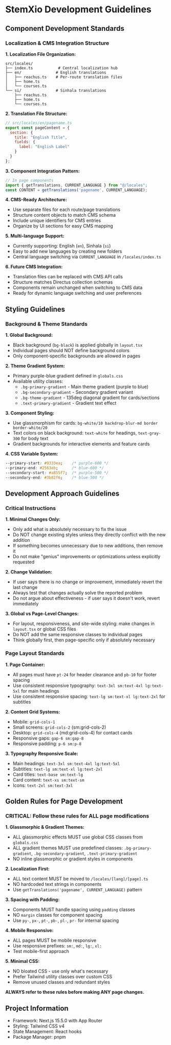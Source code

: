 # StemXio Development Guidelines

## Component Development Standards

### Localization & CMS Integration Structure

**1. Localization File Organization:**
```
src/locales/
├── index.ts           # Central localization hub
├── en/               # English translations
│   ├── reachus.ts    # Per-route translation files
│   ├── home.ts
│   └── courses.ts
└── si/               # Sinhala translations
    ├── reachus.ts
    ├── home.ts
    └── courses.ts
```

**2. Translation File Structure:**
```javascript
// src/locales/en/pagename.ts
export const pageContent = {
  section: {
    title: "English Title",
    fields: {
      label: "English Label"
    }
  }
};
```

**3. Component Integration Pattern:**
```javascript
// In page components
import { getTranslations, CURRENT_LANGUAGE } from "@/locales";
const CONTENT = getTranslations('pagename', CURRENT_LANGUAGE);
```

**4. CMS-Ready Architecture:**
- Use separate files for each route/page translations
- Structure content objects to match CMS schema
- Include unique identifiers for CMS entries
- Organize by UI sections for easy CMS mapping

**5. Multi-language Support:**
- Currently supporting: English (`en`), Sinhala (`si`)
- Easy to add new languages by creating new folders
- Central language switching via `CURRENT_LANGUAGE` in `/locales/index.ts`

**6. Future CMS Integration:**
- Translation files can be replaced with CMS API calls
- Structure matches Directus collection schemas
- Components remain unchanged when switching to CMS data
- Ready for dynamic language switching and user preferences

## Styling Guidelines

### Background & Theme Standards

**1. Global Background:**
- Black background (`bg-black`) is applied globally in `layout.tsx`
- Individual pages should NOT define background colors
- Only component-specific backgrounds are allowed in pages

**2. Theme Gradient System:**
- Primary purple-blue gradient defined in `globals.css`
- Available utility classes:
  - `.bg-primary-gradient` - Main theme gradient (purple to blue)
  - `.bg-secondary-gradient` - Secondary gradient variant
  - `.bg-theme-gradient` - 135deg diagonal gradient for cards/sections
  - `.text-primary-gradient` - Gradient text effect

**3. Component Styling:**
- Use glassmorphism for cards: `bg-white/10 backdrop-blur-md border border-white/20`
- Text colors on black background: `text-white` for headings, `text-gray-300` for body text
- Gradient backgrounds for interactive elements and feature cards

**4. CSS Variable System:**
```css
--primary-start: #9333ea;    /* purple-600 */
--primary-end: #2563eb;      /* blue-600 */
--secondary-start: #a855f7;  /* purple-500 */
--secondary-end: #3b82f6;    /* blue-500 */
```

## Development Approach Guidelines

### Critical Instructions
**1. Minimal Changes Only:**
- Only add what is absolutely necessary to fix the issue
- Do NOT change existing styles unless they directly conflict with the new addition
- If something becomes unnecessary due to new additions, then remove it
- Do not make "genius" improvements or optimizations unless explicitly requested

**2. Change Validation:**
- If user says there is no change or improvement, immediately revert the last change
- Always test that changes actually solve the reported problem
- Do not argue about effectiveness - if user says it doesn't work, revert immediately

**3. Global vs Page-Level Changes:**
- For layout, responsiveness, and site-wide styling: make changes in `layout.tsx` or global CSS files
- Do NOT add the same responsive classes to individual pages
- Think globally first, then page-specific only if absolutely necessary

### Page Layout Standards

**1. Page Container:**
- All pages must have `pt-24` for header clearance and `pb-10` for footer spacing
- Use consistent responsive typography: `text-3xl sm:text-4xl lg:text-5xl` for main headings
- Use consistent responsive spacing: `text-lg sm:text-xl lg:text-2xl` for subtitles

**2. Content Grid Systems:**
- Mobile: `grid-cols-1` 
- Small screens: `grid-cols-2` (sm:grid-cols-2)
- Desktop: `grid-cols-4` (md:grid-cols-4) for contact cards
- Responsive gaps: `gap-6 sm:gap-8`
- Responsive padding: `p-6 sm:p-8`

**3. Typography Responsive Scale:**
- Main headings: `text-3xl sm:text-4xl lg:text-5xl`
- Subtitles: `text-lg sm:text-xl lg:text-2xl`
- Card titles: `text-base sm:text-lg`
- Card content: `text-xs sm:text-sm`
- Icons: `text-2xl sm:text-3xl`

## Golden Rules for Page Development

### CRITICAL: Follow these rules for ALL page modifications

**1. Glassmorphic & Gradient Themes:**
- ALL glassmorphic effects MUST use global CSS classes from `globals.css`
- ALL gradient themes MUST use predefined classes: `.bg-primary-gradient`, `.bg-secondary-gradient`, `.text-primary-gradient`
- NO inline glassmorphic or gradient styles in components

**2. Localization First:**
- ALL text content MUST be moved to `/locales/[lang]/[page].ts`
- NO hardcoded text strings in components
- Use `getTranslations('pagename', CURRENT_LANGUAGE)` pattern

**3. Spacing with Padding:**
- Components MUST handle spacing using `padding` classes
- NO `margin` classes for component spacing
- Use `py-`, `px-`, `pt-`, `pb-`, `pl-`, `pr-` for internal spacing

**4. Mobile Responsive:**
- ALL pages MUST be mobile responsive
- Use responsive prefixes: `sm:`, `md:`, `lg:`, `xl:`
- Test mobile-first approach

**5. Minimal CSS:**
- NO bloated CSS - use only what's necessary
- Prefer Tailwind utility classes over custom CSS
- Remove unused classes and redundant styles

**ALWAYS refer to these rules before making ANY page changes.**

## Project Information
- Framework: Next.js 15.5.0 with App Router
- Styling: Tailwind CSS v4
- State Management: React hooks
- Package Manager: pnpm